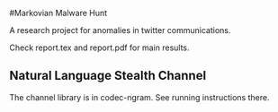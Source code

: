 #Markovian Malware Hunt

A research project for anomalies in twitter communications.

Check report.tex and report.pdf for main results.

## Natural Language Stealth Channel

The channel library is in codec-ngram. See running instructions there.

